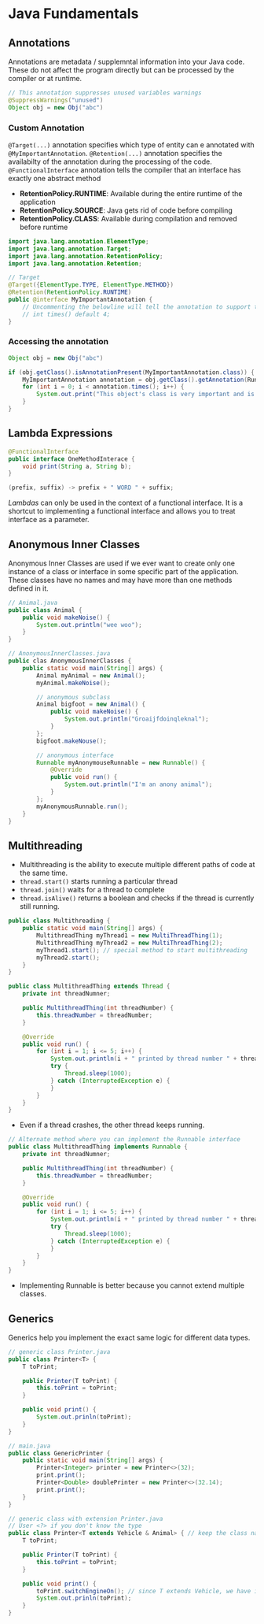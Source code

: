 # Java Fundamentals

## Annotations

Annotations are metadata / supplemntal information into your Java code.
These do not affect the program directly but can be processed by the compiler or at runtime.

```java
// This annotation suppresses unused variables warnings
@SuppressWarnings("unused")
Object obj = new Obj("abc")
```

### Custom Annotation

`@Target(...)` annotation specifies which type of entity can e annotated with `@MyImportantAnnotation`.
`@Retention(...)` annotation specifies the availabilty of the annotation during the processing of the code.
`@FunctionalInterface` annotation tells the compiler that an interface has exactly one abstract method

- **RetentionPolicy.RUNTIME**: Available during the entire runtime of the application
- **RetentionPolicy.SOURCE**: Java gets rid of code before compiling
- **RetentionPolicy.CLASS**: Available during compilation and removed before runtime

```java
import java.lang.annotation.ElementType;
import java.lang.annotation.Target;
import java.lang.annotation.RetentionPolicy;
import java.lang.annotation.Retention;

// Target
@Target({ElementType.TYPE, ElementType.METHOD})
@Retention(RetentionPolicy.RUNTIME)
public @interface MyImportantAnnotation {
    // Uncommenting the belowline will tell the annotation to support the integer paramter
    // int times() default 4;
}
```

### Accessing the annotation

```java
Object obj = new Obj("abc")

if (obj.getClass().isAnnotationPresent(MyImportantAnnotation.class)) {
    MyImportantAnnotation annotation = obj.getClass().getAnnotation(RunImmediately.class);
    for (int i = 0; i < annotation.times(); i++) {
        System.out.print("This object's class is very important and is annotated");
    }
}
```


## Lambda Expressions

```java
@FunctionalInterface
public interface OneMethodInterace {
    void print(String a, String b);
}
```

```java
(prefix, suffix) -> prefix + " WORD " + suffix;
```

_Lambdas_ can only be used in the context of a functional interface.
It is a shortcut to implementing a functional interface and allows you to treat interface as a parameter.


## Anonymous Inner Classes

Anonymous Inner Classes are used if we ever want to create only one instance of a class or interface in some specific part of the application.
These classes have no names and may have more than one methods defined in it.

```java
// Animal.java
public class Animal {
    public void makeNoise() {
        System.out.println("wee woo");
    }
}
```

```java
// AnonymousInnerClasses.java
public clas AnonymousInnerClasses {
    public static void main(String[] args) {
        Animal myAnimal = new Animal();
        myAnimal.makeNoise();

        // anonymous subclass
        Animal bigfoot = new Animal() {
            public void makeNoise() {
                System.out.println("Groaijfdoinqleknal");
            }
        };
        bigfoot.makeNouse();

        // anonymous interface
        Runnable myAnonymouseRunnable = new Runnable() {
            @Override
            public void run() {
                System.out.println("I'm an anony animal");
            }
        };
        myAnonymousRunnable.run();
    }
}
```

## Multithreading

- Multithreading is the ability to execute multiple different paths of code at the same time.
- `thread.start()` starts running a particular thread
- `thread.join()` waits for a thread to complete
- `thread.isAlive()` returns a boolean and checks if the thread is currently still running.


```java
public class Multithreading {
    public static void main(String[] args) {
        MultithreadThing myThread1 = new MultiThreadThing(1);
        MultithreadThing myThread2 = new MultiThreadThing(2);
        myThread1.start(); // special method to start multithreading
        myThread2.start();
    }
}
```


```java
public class MultithreadThing extends Thread {
    private int threadNumner;

    public MultithreadThing(int threadNumber) {
        this.threadNumber = threadNumber;
    } 

    @Override
    public void run() {
        for (int i = 1; i <= 5; i++) {
            System.out.println(i + " printed by thread number " + threadNumber);
            try {
                Thread.sleep(1000);
            } catch (InterruptedException e) {
            }
        }
    }
}
```

- Even if a thread crashes, the other thread keeps running.

```java
// Alternate method where you can implement the Runnable interface
public class MultithreadThing implements Runnable {
    private int threadNumner;

    public MultithreadThing(int threadNumber) {
        this.threadNumber = threadNumber;
    } 

    @Override
    public void run() {
        for (int i = 1; i <= 5; i++) {
            System.out.println(i + " printed by thread number " + threadNumber);
            try {
                Thread.sleep(1000);
            } catch (InterruptedException e) {
            }
        }
    }
}
```

- Implementing Runnable is better because you cannot extend multiple classes.


## Generics

Generics help you implement the exact same logic for different data types.

```java
// generic class Printer.java
public class Printer<T> {
    T toPrint;

    public Printer(T toPrint) {
        this.toPrint = toPrint;
    }

    public void print() {
        System.out.prinln(toPrint);
    }
}
```


```java
// main.java
public class GenericPrinter {
    public static void main(String[] args) {
        Printer<Integer> printer = new Printer<>(32);
        print.print();
        Printer<Double> doublePrinter = new Printer<>(32.14);
        print.print();
    }
}
```

```java
// generic class with extension Printer.java
// User <?> if you don't know the type 
public class Printer<T extends Vehicle & Animal> { // keep the class name first if it does exten a class
    T toPrint;

    public Printer(T toPrint) {
        this.toPrint = toPrint;
    }

    public void print() {
        toPrint.switchEngineOn(); // since T extends Vehicle, we have its methods available
        System.out.prinln(toPrint);
    }
}
```
